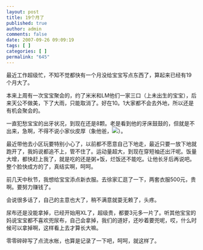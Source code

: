 ```yaml
---
layout: post
title: 19个月了
published: true
author: admin
comments: false
date: 2007-09-26 09:09:19
tags: [ ]
categories: [ ]
permalink: "645"
---
```

最近工作超级忙，不知不觉都快有一个月没给宝宝写点东西了，算起来已经有19个月大了。


  


本来上周有一次宝宝聚会的，约了米米和LM他们一家三口（上未出生的宝宝），后来天公不做美，下了大雨，只能取消了。好在10。1大家都不会去外地，所以还是有机会聚会的。


  


一直犯愁宝宝的出牙状况，到现在还是8颗。老是看到他的牙床鼓鼓的，但就是不出来，急啊，不得不说小家伙皮厚（象他爸，![][1]）。


  


最近带他去小区玩要特别小心了，以前都不愿意自己下地走，最近只要一放下地就跑开了，我妈说都追不上，管不住了。运动量超大，到现在穿短袖还出汗呢。饭量大增，都快赶上我了，就是吃的还是粥+饭，烂饭还不能吃。让他长牙后再说吧。整个脸快成方的了，真结实啊，呵呵。


  


前几天中秋节，我想给宝宝添点新衣服。去徐家汇逛了一下，两套衣服500元，贵啊。要努力赚钱了。


  


会说很多话了，自己的主意也大了，稍不满意就耍无赖了，头疼。


  


尿布还是没能拿掉，已经开始用XL了，超级贵，都要3元多一片了。听其他宝宝的妈说宝宝都不喜欢兜尿布，自己会拿掉，我们的道好，还吵着要兜呢，哎，什么时候可以拿掉啊，这样看上去才算长大嘛。


  


零零碎碎写了点流水帐，也算是记录了一下吧，呵呵，就这样了。

 [1]: http://xujianian.com/jx/blog/images/emot/face8.gif